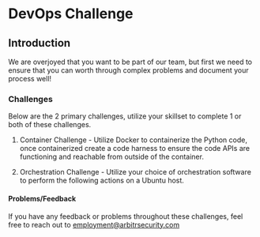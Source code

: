 # DevOps Challenge

## Introduction
We are overjoyed that you want to be part of our team, but first we need to ensure that you can worth through complex problems and document your process well!

### Challenges
Below are the 2 primary challenges, utilize your skillset to complete 1 or both of these challenges.

1. Container Challenge - Utilize Docker to containerize the Python code, once containerized create a code harness to ensure the code APIs are functioning and reachable from outside of the container.

2. Orchestration Challenge - Utilize your choice of orchestration software to perform the following actions <tbd> on a Ubuntu host.


#### Problems/Feedback
If you have any feedback or problems throughout these challenges, feel free to reach out to employment@arbitrsecurity.com 